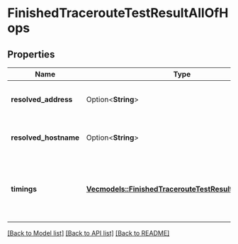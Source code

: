 # FinishedTracerouteTestResultAllOfHops

## Properties

Name | Type | Description | Notes
------------ | ------------- | ------------- | -------------
**resolved_address** | Option<**String**> | The resolved IP address of the `target`. | 
**resolved_hostname** | Option<**String**> | The resolved hostname of the `target`. | 
**timings** | [**Vec<models::FinishedTracerouteTestResultAllOfTimings>**](FinishedTracerouteTestResult_allOf_timings.md) | An array containing details for each packet. All times are in milliseconds.  | 

[[Back to Model list]](../README.md#documentation-for-models) [[Back to API list]](../README.md#documentation-for-api-endpoints) [[Back to README]](../README.md)


